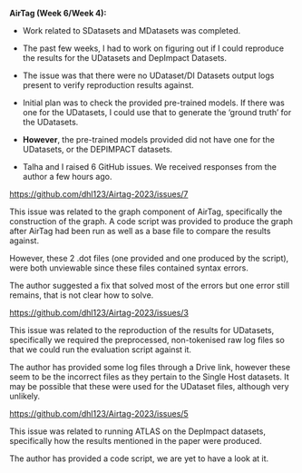 **AirTag (Week 6/Week 4):** 

- Work related to SDatasets and MDatasets was completed.

- The past few weeks, I had to work on figuring out if I could reproduce the results for the UDatasets and DepImpact Datasets.

- The issue was that there were no UDataset/DI Datasets output logs present to verify reproduction results against.

- Initial plan was to check the provided pre-trained models. If there was one for the UDatasets, I could use that to generate the ‘ground truth’ for the UDatasets.

- **However**, the pre-trained models provided did not have one for the UDatasets, or the DEPIMPACT datasets.

* Talha and I raised 6 GitHub issues. We received responses from the author a few hours ago.

<https://github.com/dhl123/Airtag-2023/issues/7>

This issue was related to the graph component of AirTag, specifically the construction of the graph. A code script was provided to produce the graph after AirTag had been run as well as a base file to compare the results against.

However, these 2 .dot files (one provided and one produced by the script), were both unviewable since these files contained syntax errors. 

The author suggested a fix that solved most of the errors but one error still remains, that is not clear how to solve.

<https://github.com/dhl123/Airtag-2023/issues/3>

This issue was related to the reproduction of the results for UDatasets, specifically we required the preprocessed, non-tokenised raw log files so that we could run the evaluation script against it.

The author has provided some log files through a Drive link, however these seem to be the incorrect files as they pertain to the Single Host datasets. It may be possible that these were used for the UDataset files, although very unlikely. 

<https://github.com/dhl123/Airtag-2023/issues/5>

This issue was related to running ATLAS on the DepImpact datasets, specifically how the results mentioned in the paper were produced. 

The author has provided a code script, we are yet to have a look at it.
